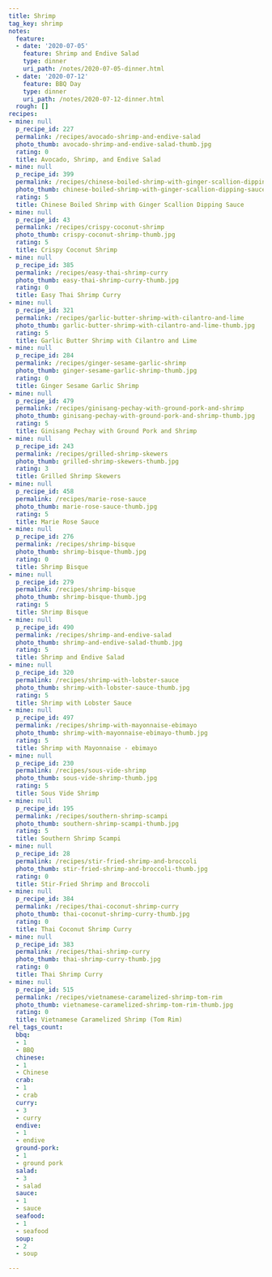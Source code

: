 ```yaml
---
title: Shrimp
tag_key: shrimp
notes:
  feature:
  - date: '2020-07-05'
    feature: Shrimp and Endive Salad
    type: dinner
    uri_path: /notes/2020-07-05-dinner.html
  - date: '2020-07-12'
    feature: BBQ Day
    type: dinner
    uri_path: /notes/2020-07-12-dinner.html
  rough: []
recipes:
- mine: null
  p_recipe_id: 227
  permalink: /recipes/avocado-shrimp-and-endive-salad
  photo_thumb: avocado-shrimp-and-endive-salad-thumb.jpg
  rating: 0
  title: Avocado, Shrimp, and Endive Salad
- mine: null
  p_recipe_id: 399
  permalink: /recipes/chinese-boiled-shrimp-with-ginger-scallion-dipping-sauce
  photo_thumb: chinese-boiled-shrimp-with-ginger-scallion-dipping-sauce-thumb.jpg
  rating: 5
  title: Chinese Boiled Shrimp with Ginger Scallion Dipping Sauce
- mine: null
  p_recipe_id: 43
  permalink: /recipes/crispy-coconut-shrimp
  photo_thumb: crispy-coconut-shrimp-thumb.jpg
  rating: 5
  title: Crispy Coconut Shrimp
- mine: null
  p_recipe_id: 385
  permalink: /recipes/easy-thai-shrimp-curry
  photo_thumb: easy-thai-shrimp-curry-thumb.jpg
  rating: 0
  title: Easy Thai Shrimp Curry
- mine: null
  p_recipe_id: 321
  permalink: /recipes/garlic-butter-shrimp-with-cilantro-and-lime
  photo_thumb: garlic-butter-shrimp-with-cilantro-and-lime-thumb.jpg
  rating: 5
  title: Garlic Butter Shrimp with Cilantro and Lime
- mine: null
  p_recipe_id: 284
  permalink: /recipes/ginger-sesame-garlic-shrimp
  photo_thumb: ginger-sesame-garlic-shrimp-thumb.jpg
  rating: 0
  title: Ginger Sesame Garlic Shrimp
- mine: null
  p_recipe_id: 479
  permalink: /recipes/ginisang-pechay-with-ground-pork-and-shrimp
  photo_thumb: ginisang-pechay-with-ground-pork-and-shrimp-thumb.jpg
  rating: 5
  title: Ginisang Pechay with Ground Pork and Shrimp
- mine: null
  p_recipe_id: 243
  permalink: /recipes/grilled-shrimp-skewers
  photo_thumb: grilled-shrimp-skewers-thumb.jpg
  rating: 3
  title: Grilled Shrimp Skewers
- mine: null
  p_recipe_id: 458
  permalink: /recipes/marie-rose-sauce
  photo_thumb: marie-rose-sauce-thumb.jpg
  rating: 5
  title: Marie Rose Sauce
- mine: null
  p_recipe_id: 276
  permalink: /recipes/shrimp-bisque
  photo_thumb: shrimp-bisque-thumb.jpg
  rating: 0
  title: Shrimp Bisque
- mine: null
  p_recipe_id: 279
  permalink: /recipes/shrimp-bisque
  photo_thumb: shrimp-bisque-thumb.jpg
  rating: 5
  title: Shrimp Bisque
- mine: null
  p_recipe_id: 490
  permalink: /recipes/shrimp-and-endive-salad
  photo_thumb: shrimp-and-endive-salad-thumb.jpg
  rating: 5
  title: Shrimp and Endive Salad
- mine: null
  p_recipe_id: 320
  permalink: /recipes/shrimp-with-lobster-sauce
  photo_thumb: shrimp-with-lobster-sauce-thumb.jpg
  rating: 5
  title: Shrimp with Lobster Sauce
- mine: null
  p_recipe_id: 497
  permalink: /recipes/shrimp-with-mayonnaise-ebimayo
  photo_thumb: shrimp-with-mayonnaise-ebimayo-thumb.jpg
  rating: 5
  title: Shrimp with Mayonnaise - ebimayo
- mine: null
  p_recipe_id: 230
  permalink: /recipes/sous-vide-shrimp
  photo_thumb: sous-vide-shrimp-thumb.jpg
  rating: 5
  title: Sous Vide Shrimp
- mine: null
  p_recipe_id: 195
  permalink: /recipes/southern-shrimp-scampi
  photo_thumb: southern-shrimp-scampi-thumb.jpg
  rating: 5
  title: Southern Shrimp Scampi
- mine: null
  p_recipe_id: 28
  permalink: /recipes/stir-fried-shrimp-and-broccoli
  photo_thumb: stir-fried-shrimp-and-broccoli-thumb.jpg
  rating: 0
  title: Stir-Fried Shrimp and Broccoli
- mine: null
  p_recipe_id: 384
  permalink: /recipes/thai-coconut-shrimp-curry
  photo_thumb: thai-coconut-shrimp-curry-thumb.jpg
  rating: 0
  title: Thai Coconut Shrimp Curry
- mine: null
  p_recipe_id: 383
  permalink: /recipes/thai-shrimp-curry
  photo_thumb: thai-shrimp-curry-thumb.jpg
  rating: 0
  title: Thai Shrimp Curry
- mine: null
  p_recipe_id: 515
  permalink: /recipes/vietnamese-caramelized-shrimp-tom-rim
  photo_thumb: vietnamese-caramelized-shrimp-tom-rim-thumb.jpg
  rating: 0
  title: Vietnamese Caramelized Shrimp (Tom Rim)
rel_tags_count:
  bbq:
  - 1
  - BBQ
  chinese:
  - 1
  - Chinese
  crab:
  - 1
  - crab
  curry:
  - 3
  - curry
  endive:
  - 1
  - endive
  ground-pork:
  - 1
  - ground pork
  salad:
  - 3
  - salad
  sauce:
  - 1
  - sauce
  seafood:
  - 1
  - seafood
  soup:
  - 2
  - soup

---
```

